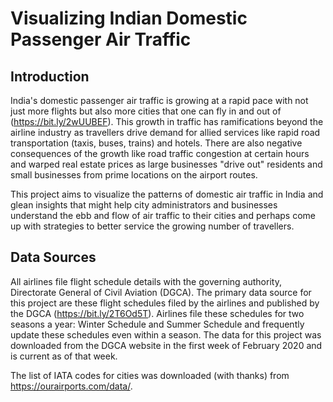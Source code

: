 # Visualizing Indian Domestic Passenger Air Traffic

## Introduction
India's domestic passenger air traffic is growing at a rapid pace with not just more flights but also more cities that one can fly in and out of (https://bit.ly/2wUUBEF). This growth in traffic has ramifications beyond the airline industry as travellers drive demand for allied services like rapid road transportation (taxis, buses, trains) and hotels. There are also negative consequences of the growth like road traffic congestion at certain hours and warped real estate prices as large businesses "drive out" residents and small businesses from prime locations on the airport routes. 

This project aims to visualize the patterns of domestic air traffic in India and glean insights that might help city administrators and businesses understand the ebb and flow of air traffic to their cities and perhaps come up with strategies to better service the growing number of travellers.

## Data Sources
All airlines file flight schedule details with the governing authority, Directorate General of Civil Aviation (DGCA). The primary data source for this project are these flight schedules filed by the airlines and published by the DGCA (https://bit.ly/2T6Od5T). Airlines file these schedules for two seasons a year: Winter Schedule and Summer Schedule and frequently update these schedules even within a season. The data for this project was downloaded from the DGCA website in the first week of February 2020 and is current as of that week.

The list of IATA codes for cities was downloaded (with thanks) from https://ourairports.com/data/.



